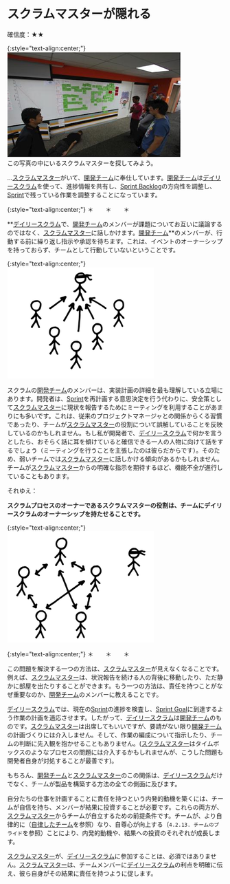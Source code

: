 # スクラムマスターが隠れる

確信度：★★

{:style="text-align:center;"}
![ch02_31_30_ScrumMaster_Incognito1](Images/ch02_31_30_ScrumMaster_Incognito1.png)<br>
この写真の中にいるスクラムマスターを探してみよう。

…​[スクラムマスター](ch02_20_19_ScrumMaster.md)がいて、[開発チーム](ch02_14_14_Development_Team.md)に奉仕しています。[開発チーム](ch02_14_14_Development_Team.md)は[デイリースクラム](ch02_30_29_Daily_Scrum.md)を使って、進捗情報を共有し、​​[Sprint Backlog](https://sites.google.com/a/scrumplop.org/published-patterns/value-stream/sprint-backlog)の方向性を調整し、​[Sprint](https://sites.google.com/a/scrumplop.org/published-patterns/value-stream/sprint)で残っている作業を調整することになっています。

{:style="text-align:center;"}
＊　　＊　　＊

**[デイリースクラム](ch02_30_29_Daily_Scrum.md)で、[開発チーム](ch02_14_14_Development_Team.md)のメンバーが課題についてお互いに議論するのではなく、[スクラムマスター](ch02_20_19_ScrumMaster.md)に話しかけます。[開発チーム](ch02_14_14_Development_Team.md)**のメンバーが、行動する前に繰り返し指示や承認を待ちます。これは、イベントのオーナーシップを持っておらず、チームとして行動していないということです。

{:style="text-align:center;"}
![ch02_31_30_ScrumMaster_Incognito2](Images/ch02_31_30_ScrumMaster_Incognito2.png)

スクラムの[開発チーム](ch02_14_14_Development_Team.md)のメンバーは、実装計画の詳細を最も理解している立場にあります。開発者は、[Sprint](https://sites.google.com/a/scrumplop.org/published-patterns/value-stream/sprint)を再計画する意思決定を行う代わりに、安全策として[スクラムマスター](ch02_20_19_ScrumMaster.md)に現状を報告するためにミーティングを利用することがあまりにも多いです。これは、従来のプロジェクトマネージャとの関係からくる習慣であったり、チームが[スクラムマスター](ch02_20_19_ScrumMaster.md)の役割について誤解していることを反映しているのかもしれません。もし私が開発者で、[デイリースクラム](ch02_30_29_Daily_Scrum.md)で何かを言うとしたら、おそらく話に耳を傾けていると確信できる一人の人物に向けて話をするでしょう（ミーティングを行うことを主張したのは彼らだからです）。そのため、弱いチームでは[スクラムマスター](ch02_20_19_ScrumMaster.md)に話しかける傾向があるかもしれません。チームが[スクラムマスター](ch02_20_19_ScrumMaster.md)からの明確な指示を期待するほど、機能不全が進行していることもあります。

それゆえ：

**スクラムプロセスのオーナーであるスクラムマスターの役割は、チームにデイリースクラムのオーナーシップを持たせることです。**

{:style="text-align:center;"}
![ch02_31_30_ScrumMaster_Incognito3](Images/ch02_31_30_ScrumMaster_Incognito3.png)

{:style="text-align:center;"}
＊　　＊　　＊

この問題を解決する一つの方法は、[スクラムマスター](ch02_20_19_ScrumMaster.md)が見えなくなることです。例えば、[スクラムマスター](ch02_20_19_ScrumMaster.md)は、状況報告を続ける人の背後に移動したり、ただ静かに部屋を出たりすることができます。もう一つの方法は、責任を持つことがなぜ重要なのか、[開発チーム](ch02_14_14_Development_Team.md)のメンバーに教えることです。

[デイリースクラム](ch02_30_29_Daily_Scrum.md)では、現在の[Sprint](https://sites.google.com/a/scrumplop.org/published-patterns/value-stream/sprint)の進捗を検査し、​[Sprint Goal](https://sites.google.com/a/scrumplop.org/published-patterns/value-stream/sprint-goal)に到達するよう作業の計画を適応させます。したがって、[デイリースクラム](ch02_30_29_Daily_Scrum.md)は[開発チーム](ch02_14_14_Development_Team.md)のものです。[スクラムマスター](ch02_20_19_ScrumMaster.md)は出席してもいいですが、要請がない限り[開発チーム](ch02_14_14_Development_Team.md)の計画づくりには介入しません。そして、作業の編成について指示したり、チームの判断に先入観を抱かせることもありません。([スクラムマスター](ch02_20_19_ScrumMaster.md)はタイムボックスのようなプロセスの問題には介入するかもしれませんが、こうした問題も開発者自身が対処することが最善です)。

もちろん、[開発チーム](ch02_14_14_Development_Team.md)と[スクラムマスター](ch02_20_19_ScrumMaster.md)のこの関係は、[デイリースクラム](ch02_30_29_Daily_Scrum.md)だけでなく、チームが製品を構築する方法の全ての側面に及びます。

自分たちの仕事を計画することに責任を持つという内発的動機を築くには、チームが自信を持ち、メンバーが結果に投資することが必要です。これらの両方が、[スクラムマスター](ch02_20_19_ScrumMaster.md)からチームが自立するための前提条件です。チームが、より自律的に（[自律したチーム](ch02_16_16_Autonomous_Team.md)​を参照）なり、自尊心が向上する（`4.2.13. チームのプライド`を参照）ことにより、内発的動機や、結果への投資のそれぞれが成長します。

[スクラムマスター](ch02_20_19_ScrumMaster.md)が、[デイリースクラム](ch02_30_29_Daily_Scrum.md)に参加することは、必須ではありません。[スクラムマスター](ch02_20_19_ScrumMaster.md)は、チームメンバーに[デイリースクラム](ch02_30_29_Daily_Scrum.md)の利点を明確に伝え、彼ら自身がその結果に責任を持つように促します。

